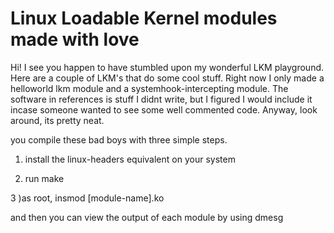 Linux Loadable Kernel modules made with love
=======================

Hi! I see you happen to have stumbled upon my wonderful LKM playground. Here are a couple of LKM's that do some cool stuff. Right now I only made a helloworld lkm module and a systemhook-intercepting module. The software in references is stuff I didnt write, but I figured I would include it incase someone wanted to see some well commented code. Anyway, look around, its pretty neat.

you compile these bad boys with three simple steps.

1) install the linux-headers equivalent on your system

2) run make

3 )as root, insmod [module-name].ko


and then you can view the output of each module by using dmesg
